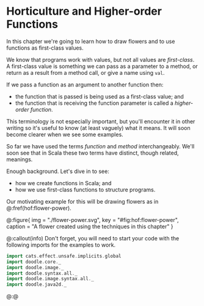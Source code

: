 # Horticulture and Higher-order Functions

In this chapter we're going to learn how to draw flowers and to use functions as first-class values.

We know that programs work with values, but not all values are *first-class*. A first-class value is something we can pass as a parameter to a method, or return as a result from a method call, or give a name using `val`.

If we pass a function as an argument to another function then:

- the function that is passed is being used as a first-class value; and
- the function that is receiving the function parameter is called a *higher-order function*.

This terminology is not especially important, but you'll encounter it in other writing so it's useful to know (at least vaguely) what it means.
It will soon become clearer when we see some examples.

So far we have used the terms *function* and *method* interchangeably. 
We'll soon see that in Scala these two terms have distinct, though related, meanings.

Enough background. Let's dive in to see:

- how we create functions in Scala; and
- how we use first-class functions to structure programs.

Our motivating example for this will be drawing flowers as in @:fref(hof:flower-power).

@:figure{ img = "./flower-power.svg", key = "#fig:hof:flower-power", caption = "A flower created using the techniques in this chapter" }

@:callout(info)
Don't forget, you will need to start your code with the following imports for the examples to work.

```scala mdoc:silent
import cats.effect.unsafe.implicits.global
import doodle.core._
import doodle.image._
import doodle.syntax.all._
import doodle.image.syntax.all._
import doodle.java2d._
```
@:@
